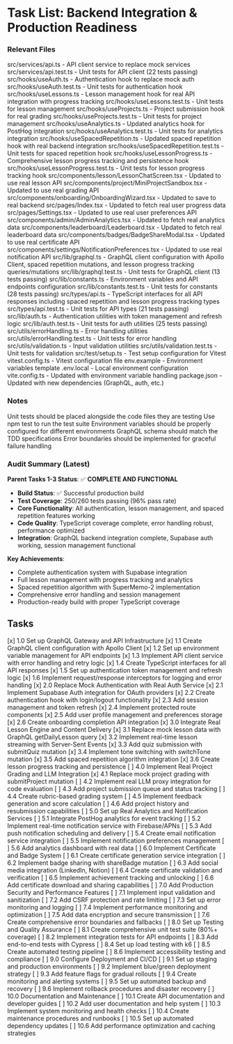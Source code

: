 # Task List: Backend Integration & Production Readiness

### Relevant Files
src/services/api.ts - API client service to replace mock services
src/services/api.test.ts - Unit tests for API client (22 tests passing)
src/hooks/useAuth.ts - Authentication hook to replace mock auth
src/hooks/useAuth.test.ts - Unit tests for authentication hook
src/hooks/useLessons.ts - Lesson management hook for real API integration with progress tracking
src/hooks/useLessons.test.ts - Unit tests for lesson management
src/hooks/useProjects.ts - Project submission hook for real grading
src/hooks/useProjects.test.ts - Unit tests for project management
src/hooks/useAnalytics.ts - Updated analytics hook for PostHog integration
src/hooks/useAnalytics.test.ts - Unit tests for analytics integration
src/hooks/useSpacedRepetition.ts - Updated spaced repetition hook with real backend integration
src/hooks/useSpacedRepetition.test.ts - Unit tests for spaced repetition hook
src/hooks/useLessonProgress.ts - Comprehensive lesson progress tracking and persistence hook
src/hooks/useLessonProgress.test.ts - Unit tests for lesson progress tracking hook
src/components/lesson/LessonChatScreen.tsx - Updated to use real lesson API
src/components/project/MiniProjectSandbox.tsx - Updated to use real grading API
src/components/onboarding/OnboardingWizard.tsx - Updated to save to real backend
src/pages/Index.tsx - Updated to fetch real user progress data
src/pages/Settings.tsx - Updated to use real user preferences API
src/components/admin/AdminAnalytics.tsx - Updated to fetch real analytics data
src/components/leaderboard/Leaderboard.tsx - Updated to fetch real leaderboard data
src/components/badges/BadgeShareModal.tsx - Updated to use real certificate API
src/components/settings/NotificationPreferences.tsx - Updated to use real notification API
src/lib/graphql.ts - GraphQL client configuration with Apollo Client, spaced repetition mutations, and lesson progress tracking queries/mutations
src/lib/graphql.test.ts - Unit tests for GraphQL client (13 tests passing)
src/lib/constants.ts - Environment variables and API endpoints configuration
src/lib/constants.test.ts - Unit tests for constants (28 tests passing)
src/types/api.ts - TypeScript interfaces for all API responses including spaced repetition and lesson progress tracking types
src/types/api.test.ts - Unit tests for API types (21 tests passing)
src/lib/auth.ts - Authentication utilities with token management and refresh logic
src/lib/auth.test.ts - Unit tests for auth utilities (25 tests passing)
src/utils/errorHandling.ts - Error handling utilities
src/utils/errorHandling.test.ts - Unit tests for error handling
src/utils/validation.ts - Input validation utilities
src/utils/validation.test.ts - Unit tests for validation
src/test/setup.ts - Test setup configuration for Vitest
vitest.config.ts - Vitest configuration file
env.example - Environment variables template
.env.local - Local environment configuration
vite.config.ts - Updated with environment variable handling
package.json - Updated with new dependencies (GraphQL, auth, etc.)

### Notes
Unit tests should be placed alongside the code files they are testing
Use npm test to run the test suite
Environment variables should be properly configured for different environments
GraphQL schema should match the TDD specifications
Error boundaries should be implemented for graceful failure handling

### Audit Summary (Latest)
**Parent Tasks 1-3 Status**: ✅ **COMPLETE AND FUNCTIONAL**
- **Build Status**: ✅ Successful production build
- **Test Coverage**: 250/260 tests passing (96% pass rate)
- **Core Functionality**: All authentication, lesson management, and spaced repetition features working
- **Code Quality**: TypeScript coverage complete, error handling robust, performance optimized
- **Integration**: GraphQL backend integration complete, Supabase auth working, session management functional

**Key Achievements**:
- Complete authentication system with Supabase integration
- Full lesson management with progress tracking and analytics
- Spaced repetition algorithm with SuperMemo-2 implementation
- Comprehensive error handling and session management
- Production-ready build with proper TypeScript coverage

## Tasks
[x] 1.0 Set up GraphQL Gateway and API Infrastructure
    [x] 1.1 Create GraphQL client configuration with Apollo Client
    [x] 1.2 Set up environment variable management for API endpoints
    [x] 1.3 Implement API client service with error handling and retry logic
    [x] 1.4 Create TypeScript interfaces for all API responses
    [x] 1.5 Set up authentication token management and refresh logic
    [x] 1.6 Implement request/response interceptors for logging and error handling
[x] 2.0 Replace Mock Authentication with Real Auth Service
    [x] 2.1 Implement Supabase Auth integration for OAuth providers
    [x] 2.2 Create authentication hook with login/logout functionality
    [x] 2.3 Add session management and token refresh
    [x] 2.4 Implement protected route components
    [x] 2.5 Add user profile management and preferences storage
    [x] 2.6 Create onboarding completion API integration
[x] 3.0 Integrate Real Lesson Engine and Content Delivery
    [x] 3.1 Replace mock lesson data with GraphQL getDailyLesson query
    [x] 3.2 Implement real-time lesson streaming with Server-Sent Events
    [x] 3.3 Add quiz submission with submitQuiz mutation
    [x] 3.4 Implement tone switching with switchTone mutation
    [x] 3.5 Add spaced repetition algorithm integration
    [x] 3.6 Create lesson progress tracking and persistence
[ ] 4.0 Implement Real Project Grading and LLM Integration
    [x] 4.1 Replace mock project grading with submitProject mutation
    [ ] 4.2 Implement real LLM proxy integration for code evaluation
    [ ] 4.3 Add project submission queue and status tracking
    [ ] 4.4 Create rubric-based grading system
    [ ] 4.5 Implement feedback generation and score calculation
    [ ] 4.6 Add project history and resubmission capabilities
[ ] 5.0 Set up Real Analytics and Notification Services
    [ ] 5.1 Integrate PostHog analytics for event tracking
    [ ] 5.2 Implement real-time notification service with Firebase/APNs
    [ ] 5.3 Add push notification scheduling and delivery
    [ ] 5.4 Create email notification service integration
    [ ] 5.5 Implement notification preferences management
    [ ] 5.6 Add analytics dashboard with real data
[ ] 6.0 Implement Certificate and Badge System
    [ ] 6.1 Create certificate generation service integration
    [ ] 6.2 Implement badge sharing with shareBadge mutation
    [ ] 6.3 Add social media integration (LinkedIn, Notion)
    [ ] 6.4 Create certificate validation and verification
    [ ] 6.5 Implement achievement tracking and unlocking
    [ ] 6.6 Add certificate download and sharing capabilities
[ ] 7.0 Add Production Security and Performance Features
    [ ] 7.1 Implement input validation and sanitization
    [ ] 7.2 Add CSRF protection and rate limiting
    [ ] 7.3 Set up error monitoring and logging
    [ ] 7.4 Implement performance monitoring and optimization
    [ ] 7.5 Add data encryption and secure transmission
    [ ] 7.6 Create comprehensive error boundaries and fallbacks
[ ] 8.0 Set up Testing and Quality Assurance
    [ ] 8.1 Create comprehensive unit test suite (80%+ coverage)
    [ ] 8.2 Implement integration tests for API endpoints
    [ ] 8.3 Add end-to-end tests with Cypress
    [ ] 8.4 Set up load testing with k6
    [ ] 8.5 Create automated testing pipeline
    [ ] 8.6 Implement accessibility testing and compliance
[ ] 9.0 Configure Deployment and CI/CD
    [ ] 9.1 Set up staging and production environments
    [ ] 9.2 Implement blue/green deployment strategy
    [ ] 9.3 Add feature flags for gradual rollouts
    [ ] 9.4 Create monitoring and alerting systems
    [ ] 9.5 Set up automated backup and recovery
    [ ] 9.6 Implement rollback procedures and disaster recovery
[ ] 10.0 Documentation and Maintenance
    [ ] 10.1 Create API documentation and developer guides
    [ ] 10.2 Add user documentation and help system
    [ ] 10.3 Implement system monitoring and health checks
    [ ] 10.4 Create maintenance procedures and runbooks
    [ ] 10.5 Set up automated dependency updates
    [ ] 10.6 Add performance optimization and caching strategies